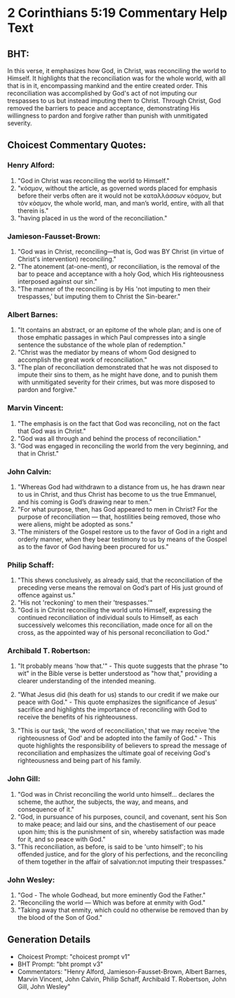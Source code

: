 # 2 Corinthians 5:19 Commentary Help Text

## BHT:
In this verse, it emphasizes how God, in Christ, was reconciling the world to Himself. It highlights that the reconciliation was for the whole world, with all that is in it, encompassing mankind and the entire created order. This reconciliation was accomplished by God's act of not imputing our trespasses to us but instead imputing them to Christ. Through Christ, God removed the barriers to peace and acceptance, demonstrating His willingness to pardon and forgive rather than punish with unmitigated severity.

## Choicest Commentary Quotes:
### Henry Alford:
1. "God in Christ was reconciling the world to Himself." 
2. "κόσμον, without the article, as governed words placed for emphasis before their verbs often are it would not be καταλλάσσων κόσμον, but τὸν κόσμον, the whole world, man, and man’s world, entire, with all that therein is."
3. "having placed in us the word of the reconciliation."

### Jamieson-Fausset-Brown:
1. "God was in Christ, reconciling—that is, God was BY Christ (in virtue of Christ's intervention) reconciling." 
2. "The atonement (at-one-ment), or reconciliation, is the removal of the bar to peace and acceptance with a holy God, which His righteousness interposed against our sin." 
3. "The manner of the reconciling is by His 'not imputing to men their trespasses,' but imputing them to Christ the Sin-bearer."

### Albert Barnes:
1. "It contains an abstract, or an epitome of the whole plan; and is one of those emphatic passages in which Paul compresses into a single sentence the substance of the whole plan of redemption."
2. "Christ was the mediator by means of whom God designed to accomplish the great work of reconciliation."
3. "The plan of reconciliation demonstrated that he was not disposed to impute their sins to them, as he might have done, and to punish them with unmitigated severity for their crimes, but was more disposed to pardon and forgive."

### Marvin Vincent:
1. "The emphasis is on the fact that God was reconciling, not on the fact that God was in Christ."
2. "God was all through and behind the process of reconciliation."
3. "God was engaged in reconciling the world from the very beginning, and that in Christ."

### John Calvin:
1. "Whereas God had withdrawn to a distance from us, he has drawn near to us in Christ, and thus Christ has become to us the true Emmanuel, and his coming is God’s drawing near to men."
2. "For what purpose, then, has God appeared to men in Christ? For the purpose of reconciliation — that, hostilities being removed, those who were aliens, might be adopted as sons."
3. "The ministers of the Gospel restore us to the favor of God in a right and orderly manner, when they bear testimony to us by means of the Gospel as to the favor of God having been procured for us."

### Philip Schaff:
1. "This shews conclusively, as already said, that the reconciliation of the preceding verse means the removal on God’s part of His just ground of offence against us." 
2. "His not 'reckoning' to men their 'trespasses.'"
3. "God is in Christ reconciling the world unto Himself, expressing the continued reconciliation of individual souls to Himself, as each successively welcomes this reconciliation, made once for all on the cross, as the appointed way of his personal reconciliation to God."

### Archibald T. Robertson:
1. "It probably means 'how that.'" - This quote suggests that the phrase "to wit" in the Bible verse is better understood as "how that," providing a clearer understanding of the intended meaning.

2. "What Jesus did (his death for us) stands to our credit if we make our peace with God." - This quote emphasizes the significance of Jesus' sacrifice and highlights the importance of reconciling with God to receive the benefits of his righteousness.

3. "This is our task, 'the word of reconciliation,' that we may receive 'the righteousness of God' and be adopted into the family of God." - This quote highlights the responsibility of believers to spread the message of reconciliation and emphasizes the ultimate goal of receiving God's righteousness and being part of his family.

### John Gill:
1. "God was in Christ reconciling the world unto himself... declares the scheme, the author, the subjects, the way, and means, and consequence of it."
2. "God, in pursuance of his purposes, council, and covenant, sent his Son to make peace; and laid our sins, and the chastisement of our peace upon him; this is the punishment of sin, whereby satisfaction was made for it, and so peace with God."
3. "This reconciliation, as before, is said to be 'unto himself'; to his offended justice, and for the glory of his perfections, and the reconciling of them together in the affair of salvation:not imputing their trespasses."

### John Wesley:
1. "God - The whole Godhead, but more eminently God the Father."
2. "Reconciling the world — Which was before at enmity with God."
3. "Taking away that enmity, which could no otherwise be removed than by the blood of the Son of God."


## Generation Details
- Choicest Prompt: "choicest prompt v1"
- BHT Prompt: "bht prompt v3"
- Commentators: "Henry Alford, Jamieson-Fausset-Brown, Albert Barnes, Marvin Vincent, John Calvin, Philip Schaff, Archibald T. Robertson, John Gill, John Wesley"

